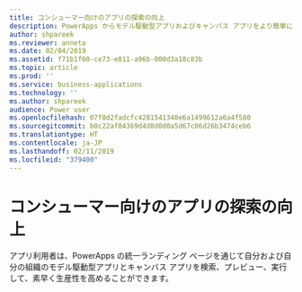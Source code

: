 ```yaml
---
title: コンシューマー向けのアプリの探索の向上
description: PowerApps からモデル駆動型アプリおよびキャンバス アプリをより簡単に検索および実行できます。
author: shpareek
ms.reviewer: anneta
ms.date: 02/04/2019
ms.assetid: f71b1f60-ce73-e811-a96b-000d3a18c83b
ms.topic: article
ms.prod: ''
ms.service: business-applications
ms.technology: ''
ms.author: shpareek
audience: Power user
ms.openlocfilehash: 07f0d2fadcfc4281541340e6a1499612a6a4f580
ms.sourcegitcommit: b0c22af04369d4d8d0d0a5d67c06d26b3474ceb6
ms.translationtype: HT
ms.contentlocale: ja-JP
ms.lasthandoff: 02/11/2019
ms.locfileid: "379400"
---
```

# <a name="improved-app-discovery-for-consumers"></a>コンシューマー向けのアプリの探索の向上




アプリ利用者は、PowerApps の統一ランディング ページを通じて自分および自分の組織のモデル駆動型アプリとキャンバス アプリを検索、プレビュー、実行して、素早く生産性を高めることができます。

